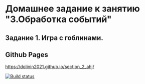 # Домашнее задание к занятию "3.Обработка событий"
## Задание 1. Игра с гоблинами.

## Github Pages
https://dolinin2021.github.io/section_2_ahj/

[![Build status](https://ci.appveyor.com/api/projects/status/92f8emncyfl66ujs?svg=true)](https://ci.appveyor.com/project/Dolinin2021/section-2-ahj)